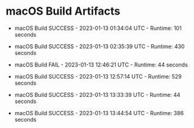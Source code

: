 # macOS Build Artifacts

* macOS Build SUCCESS - 2023-01-13 01:34:04 UTC - Runtime: 101 seconds

* macOS Build SUCCESS - 2023-01-13 02:35:39 UTC - Runtime: 430 seconds

* macOS Build FAIL - 2023-01-13 12:46:21 UTC - Runtime: 44 seconds

* macOS Build SUCCESS - 2023-01-13 12:57:14 UTC - Runtime: 529 seconds

* macOS Build SUCCESS - 2023-01-13 13:33:39 UTC - Runtime: 44 seconds

* macOS Build SUCCESS - 2023-01-13 13:44:54 UTC - Runtime: 386 seconds
